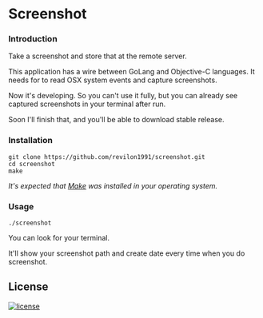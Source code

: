 # Screenshot

### Introduction

Take a screenshot and store that at the remote server.

This application has a wire between GoLang and Objective-C languages.
It needs for to read OSX system events and capture screenshots.

Now it's developing. So you can't use it fully, but you can already see captured screenshots in your terminal after run.

Soon I'll finish that, and you'll be able to download stable release.

### Installation
```shell
git clone https://github.com/revilon1991/screenshot.git
cd screenshot
make
```
_It's expected that [Make](https://www.gnu.org/software/make/) was installed in your operating system._

### Usage
```shell
./screenshot
```
You can look for your terminal.

It'll show your screenshot path and create date every time when you do screenshot.

License
-------

[![license](https://img.shields.io/badge/License-MIT-green.svg?style=flat-square)](./LICENSE)
